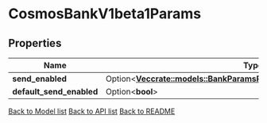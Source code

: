 # CosmosBankV1beta1Params

## Properties

| Name                     | Type                                                                                                                             | Description | Notes      |
| ------------------------ | -------------------------------------------------------------------------------------------------------------------------------- | ----------- | ---------- |
| **send_enabled**         | Option<[**Vec<crate::models::BankParamsResponseParamsSendEnabledInner>**](BankParams_response_params_send_enabled_inner.md)> |             | [optional] |
| **default_send_enabled** | Option<**bool**>                                                                                                                 |             | [optional] |

[Back to Model list](../README.md#documentation-for-models) [Back to API list](../README.md#documentation-for-api-endpoints) [Back to README](../README.md)
